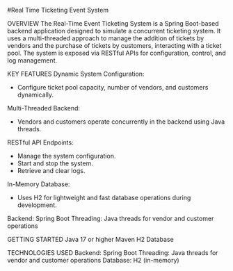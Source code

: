 #Real Time Ticketing Event System 

OVERVIEW
The Real-Time Event Ticketing System is a Spring Boot-based backend application designed to simulate a concurrent ticketing system. 
It uses a multi-threaded approach to manage the addition of tickets by vendors and the purchase of tickets by customers, 
interacting with a ticket pool. The system is exposed via RESTful APIs for configuration, control, and log management.

KEY FEATURES
Dynamic System Configuration:
 - Configure ticket pool capacity, number of vendors, and customers dynamically.
   
Multi-Threaded Backend:
 - Vendors and customers operate concurrently in the backend using Java threads.

RESTful API Endpoints:
 - Manage the system configuration.
 - Start and stop the system.
 - Retrieve and clear logs.

In-Memory Database:
 - Uses H2 for lightweight and fast database operations during development.


Backend: Spring Boot
Threading: Java threads for vendor and customer operations

GETTING STARTED
Java 17 or higher
Maven
H2 Database

TECHNOLOGIES USED
Backend: Spring Boot
Threading: Java threads for vendor and customer operations
Database: H2 (in-memory)


